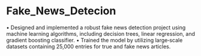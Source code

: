 # Fake_News_Detecion
• Designed and implemented a robust fake news detection project using machine learning algorithms, including decision trees, linear regression, and gradient boosting classifier.
• Trained the model by utilizing large‑scale datasets containing 25,000 entries for true and fake news articles.
